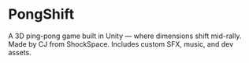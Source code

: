 # PongShift
A 3D ping-pong game built in Unity — where dimensions shift mid-rally. Made by CJ from ShockSpace. Includes custom SFX, music, and dev assets.
